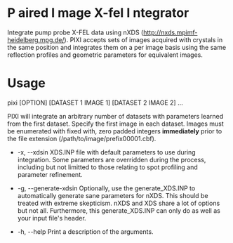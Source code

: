 # __P__ aired __I__ mage __X__-fel __I__ ntegrator

Integrate pump probe X-FEL data using nXDS (http://nxds.mpimf-heidelberg.mpg.de/). PIXI accepts sets of images acquired with crystals in the same position and integrates them on a per image basis using the same reflection profiles and geometric parameters for equivalent images. 


# Usage

pixi [OPTION] [DATASET 1 IMAGE 1] [DATASET 2 IMAGE 2] ...

PIXI will integrate an arbitrary number of datasets with parameters learned from the first dataset. Specify the first image in each dataset. Images must be enumerated with fixed with, zero padded integers __immediately__ prior to the file extension (/path/to/image/prefix00001.cbf). 

*   -x, --xdsin
XDS.INP file with default parameters to use during integration. Some parameters are overridden during the process, including but not limitted to those relating to spot profiling and parameter refinement. 

*   -g, --generate-xdsin
Optionally, use the generate_XDS.INP to automatically generate sane parameters for nXDS. This should be treated with extreme skepticism. nXDS and XDS share a lot of options but not all. Furthermore, this generate_XDS.INP can only do as well as your input file's header. 

*   -h, --help
Print a description of the arguments.

